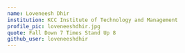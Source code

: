 ```yaml
---
name: Loveneesh Dhir 
institution: KCC Institute of Technology and Management
profile_pic: loveneeshdhir.jpg
quote: Fall Down 7 Times Stand Up 8
github_user: loveneeshdhir
---
```

